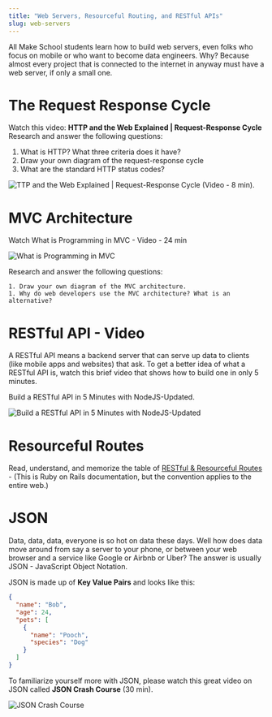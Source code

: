 ```yaml
---
title: "Web Servers, Resourceful Routing, and RESTful APIs"
slug: web-servers
---
```


All Make School students learn how to build web servers, even folks who focus on mobile or who want to become data engineers. Why? Because almost every project that is connected to the internet in anyway must have a web server, if only a small one.

# The Request Response Cycle

Watch this video: **HTTP and the Web Explained | Request-Response Cycle** Research and answer the following questions:

  1. What is HTTP? What three criteria does it have?
  1. Draw your own diagram of the request-response cycle
  1. What are the standard HTTP status codes?

![TTP and the Web Explained | Request-Response Cycle](https://www.youtube.com/watch?v=eesqK59rhGA) (Video - 8 min).

# MVC Architecture

Watch What is Programming in MVC - Video - 24 min

![What is Programming in MVC](https://www.youtube.com/watch?v=1IsL6g2ixak)

Research and answer the following questions:

    1. Draw your own diagram of the MVC architecture.
    1. Why do web developers use the MVC architecture? What is an alternative?

# RESTful API - Video

A RESTful API means a backend server that can serve up data to clients (like mobile apps and websites) that ask. To get a better idea of what a RESTful API is, watch this brief video that shows how to build one in only 5 minutes.

Build a RESTful API in 5 Minutes with NodeJS-Updated.

![Build a RESTful API in 5 Minutes with NodeJS-Updated](https://www.youtube.com/watch?v=p-x6WdwaJco)

# Resourceful Routes

Read, understand, and memorize the table of [RESTful & Resourceful Routes](http://guides.rubyonrails.org/v2.3/routing.html#restful-routing-the-rails-default) - (This is Ruby on Rails documentation, but the convention applies to the entire web.)


# JSON

Data, data, data, everyone is so hot on data these days. Well how does data move around from say a server to your phone, or between your web browser and a service like Google or Airbnb or Uber? The answer is usually JSON - JavaScript Object Notation.

JSON is made up of **Key Value Pairs** and looks like this:

```json
{
  "name": "Bob",
  "age": 24,
  "pets": [
    {
      "name": "Pooch",
      "species": "Dog"
    }
  ]
}
```

To familiarize yourself more with JSON, please watch this great video on JSON called **JSON Crash Course** (30 min).

![JSON Crash Course](https://www.youtube.com/watch?v=wI1CWzNtE-M)
